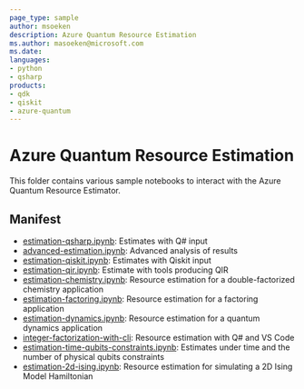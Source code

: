 ```yaml
---
page_type: sample
author: msoeken
description: Azure Quantum Resource Estimation
ms.author: masoeken@microsoft.com
ms.date:
languages:
- python
- qsharp
products:
- qdk
- qiskit
- azure-quantum
---
```


# Azure Quantum Resource Estimation

This folder contains various sample notebooks to interact with the Azure Quantum
Resource Estimator.

## Manifest

- [estimation-qsharp.ipynb](./estimation-qsharp.ipynb): Estimates with Q# input
- [advanced-estimation.ipynb](./advanced-estimation.ipynb): Advanced analysis of results
- [estimation-qiskit.ipynb](./estimation-qiskit.ipynb): Estimates with Qiskit input
- [estimation-qir.ipynb](./estimation-qir.ipynb): Estimate with tools producing QIR
- [estimation-chemistry.ipynb](./estimation-chemistry.ipynb): Resource estimation for a double-factorized chemistry application
- [estimation-factoring.ipynb](./estimation-factoring.ipynb): Resource estimation for a factoring application
- [estimation-dynamics.ipynb](./estimation-dynamics.ipynb): Resource estimation for a quantum dynamics application
- [integer-factorization-with-cli](./integer-factorization-with-cli): Resource estimation with Q# and VS Code
- [estimation-time-qubits-constraints.ipynb](./estimation-time-qubits-constraints.ipynb): Estimates under time and the number of physical qubits constraints
- [estimation-2d-ising.ipynb](./estimation-2d-ising.ipynb): Resource estimation for simulating a 2D Ising Model Hamiltonian
